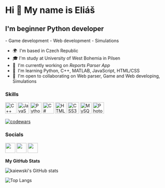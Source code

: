 Hi 👋 My name is Eliáš
=========================

I'm beginner Python developer
-----------------------------

\- Game development - Web development - Simulations

* 🌍  I'm based in Czech Republic
* 🎓  I'm study at University of West Bohemia in Pilsen
* 🚀  I'm currently working on *Reports Parser App* 
* 🧠  I'm learning Python, C++, MATLAB, JavaScript, HTML/CSS
* 🤝  I'm open to collaborating on Web parser, Game and Web developing, Simulations 

### Skills


<p align="left">
<a href="https://docs.microsoft.com/en-us/cpp/?view=msvc-170" target="_blank" rel="noreferrer"><img src="https://raw.githubusercontent.com/danielcranney/readme-generator/main/public/icons/skills/cplusplus-colored.svg" width="36" height="36" alt="C++" /></a>
<a href="https://developer.mozilla.org/en-US/docs/Web/JavaScript" target="_blank" rel="noreferrer"><img src="https://raw.githubusercontent.com/danielcranney/readme-generator/main/public/icons/skills/javascript-colored.svg" width="36" height="36" alt="JavaScript" /></a>
<a href="https://www.python.org/" target="_blank" rel="noreferrer"><img src="https://raw.githubusercontent.com/danielcranney/readme-generator/main/public/icons/skills/python-colored.svg" width="36" height="36" alt="Python" /></a>
<a href="https://docs.microsoft.com/en-us/dotnet/csharp/" target="_blank" rel="noreferrer"><img src="https://raw.githubusercontent.com/danielcranney/readme-generator/main/public/icons/skills/csharp-colored.svg" width="36" height="36" alt="C#" /></a>
<a href="https://developer.mozilla.org/en-US/docs/Glossary/HTML5" target="_blank" rel="noreferrer"><img src="https://raw.githubusercontent.com/danielcranney/readme-generator/main/public/icons/skills/html5-colored.svg" width="36" height="36" alt="HTML5" /></a>
<a href="https://www.w3.org/TR/CSS/#css" target="_blank" rel="noreferrer"><img src="https://raw.githubusercontent.com/danielcranney/readme-generator/main/public/icons/skills/css3-colored.svg" width="36" height="36" alt="CSS3" /></a>
<a href="https://www.mysql.com/" target="_blank" rel="noreferrer"><img src="https://raw.githubusercontent.com/danielcranney/readme-generator/main/public/icons/skills/mysql-colored.svg" width="36" height="36" alt="MySQL" /></a>
<a href="https://www.adobe.com/uk/products/photoshop.html" target="_blank" rel="noreferrer"><img src="https://raw.githubusercontent.com/danielcranney/readme-generator/main/public/icons/skills/photoshop-colored.svg" width="36" height="36" alt="Photoshop" /></a>
</p>

[![codewars](https://www.codewars.com/users/kaiewski/badges/large)](https://www.codewars.com/users/kaiewski)

### Socials

<p align="left"> <a href="https://www.github.com/kaiewski" target="_blank" rel="noreferrer"><img src="https://raw.githubusercontent.com/danielcranney/readme-generator/main/public/icons/socials/github.svg" width="32" height="32" /></a> <a href="http://www.instagram.com/raydostoewsky" target="_blank" rel="noreferrer"><img src="https://raw.githubusercontent.com/danielcranney/readme-generator/main/public/icons/socials/instagram.svg" width="32" height="32" /></a>
<a href="https://kaiewski.itch.io" target="_blank" rel="noreferrer"><img src="https://img.icons8.com/?size=512&id=sKrTtasqQDD3&format=png" width="32" height="32"></a></p>



<b>My GitHub Stats</b>

![kaiewski's GitHub stats](https://github-readme-stats.vercel.app/api?username=kaiewski&show_icons=true&theme=codeSTACKr)

![Top Langs](https://github-readme-stats.vercel.app/api/top-langs/?username=kaiewski&layout=compact&theme=codeSTACKr)
